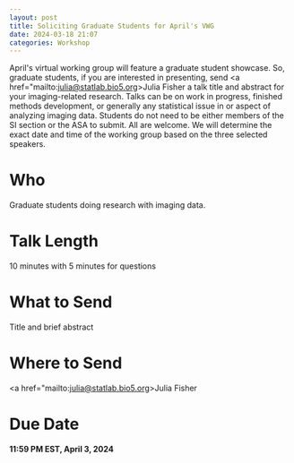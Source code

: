 ```yaml
---
layout: post
title: Soliciting Graduate Students for April's VWG
date: 2024-03-18 21:07 
categories: Workshop
---
```

April's virtual working group will feature a graduate student showcase. So, graduate students, if you are interested in presenting, send <a href="mailto:julia@statlab.bio5.org>Julia Fisher</a> a talk title and abstract for your imaging-related research.  Talks can be on work in progress, finished methods development, or generally any statistical issue in or aspect of analyzing imaging data.  Students do not need to be either members of the SI section or the ASA to submit.  All are welcome.  We will determine the exact date and time of the working group based on the three selected speakers.

Who
==================
Graduate students doing research with imaging data.

Talk Length
==================
10 minutes with 5 minutes for questions

What to Send
==================
Title and brief abstract

Where to Send
==================
<a href="mailto:julia@statlab.bio5.org>Julia Fisher</a>

Due Date
==================
**11:59 PM EST, April 3, 2024**